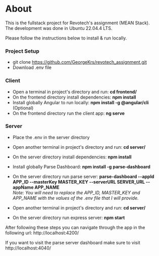 # About

This is the fullstack project for Revotech's assignment (MEAN Stack).
</br>
The development was done in Ubuntu 22.04.4 LTS.

Please follow the instructions below to install & run locally.

### Project Setup

- git clone https://github.com/GeorgeKrs/revotech_assignment.git
- Download .env file

### Client

- Open a terminal in project's directory and run: <b>cd frontend/</b>
- On the frontend directory install dependencies: <b>npm install</b>
- Install globally Angular to run locally: <b>npm install -g @angular/cli</b> (Optional)
- On the frontend directory run the client app: <b>ng serve</b>

### Server

- Place the .env in the server directory
- Open another terminal in project's directory and run: <b>cd server/</b>
- On the server directory install dependencies: <b>npm install</b>
- Install globally Parse Dashboard: <b>npm install -g parse-dashboard</b>
- On the server directory run parse server:
  <b>parse-dashboard
  --appId APP_ID
  --masterKey MASTER_KEY
  --serverURL SERVER_URL
  --appName APP_NAME
  </b>
  </br>
  <i>Note: You will need to replace the APP_ID, MASTER_KEY and APP_NAME with the values of the .env file that I will provide.</i>

- Open another terminal in project's directory and run: <b>cd server/</b>
- On the server directory run express server: <b>npm start</b>

After following these steps you can navigate through the app in the following url:
http://localhost:4200/

If you want to visit the parse server dashboard make sure to visit
http://localhost:4040/
